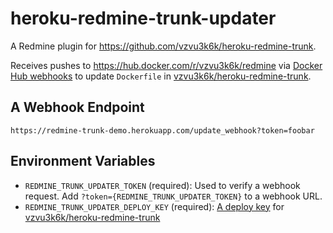 # heroku-redmine-trunk-updater

A Redmine plugin for https://github.com/vzvu3k6k/heroku-redmine-trunk.

Receives pushes to <https://hub.docker.com/r/vzvu3k6k/redmine> via [Docker Hub webhooks](https://docs.docker.com/docker-hub/webhooks/) to update `Dockerfile` in [vzvu3k6k/heroku-redmine-trunk](https://github.com/vzvu3k6k/heroku-redmine-trunk).

## A Webhook Endpoint

`https://redmine-trunk-demo.herokuapp.com/update_webhook?token=foobar`

## Environment Variables

- `REDMINE_TRUNK_UPDATER_TOKEN` (required): Used to verify a webhook request. Add `?token={REDMINE_TRUNK_UPDATER_TOKEN}` to a webhook URL.
- `REDMINE_TRUNK_UPDATER_DEPLOY_KEY` (required): [A deploy key](https://developer.github.com/v3/guides/managing-deploy-keys/#deploy-keys) for [vzvu3k6k/heroku-redmine-trunk](https://github.com/vzvu3k6k/heroku-redmine-trunk)
